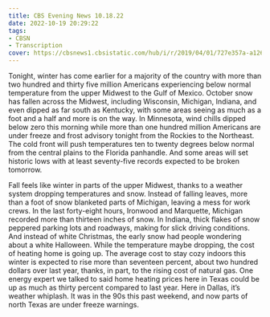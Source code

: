 ```yaml
---
title: CBS Evening News 10.18.22
date: 2022-10-19 20:29:22
tags:
- CBSN
- Transcription
cover: https://cbsnews1.cbsistatic.com/hub/i/r/2019/04/01/727e357a-a126-4138-a2c5-4d3222669d57/thumbnail/640x360/3ff2761028dc5c65cc4f07acd54bcd5c/cbsn2-logo-1920x1080.jpg
---
```

Tonight, winter has come earlier for a majority of the country with more than two hundred and thirty five million Americans experiencing below normal temperature from the upper Midwest to the Gulf of Mexico. October snow has fallen across the Midwest, including Wisconsin, Michigan, Indiana, and even dipped as far south as Kentucky, with some areas seeing as much as a foot and a half and more is on the way. In Minnesota, wind chills dipped below zero this morning while more than one hundred million Americans are under freeze and frost advisory tonight from the Rockies to the Northeast. The cold front will push temperatures ten to twenty degrees below normal from the central plains to the Florida panhandle. And some areas will set historic lows with at least seventy-five records expected to be broken tomorrow. 

Fall feels like winter in parts of the upper Midwest, thanks to a weather system dropping temperatures and snow. Instead of falling leaves, more than a foot of snow blanketed parts of Michigan, leaving a mess for work crews. In the last forty-eight hours, Ironwood and Marquette, Michigan recorded more than thirteen inches of snow. In Indiana, thick flakes of snow peppered parking lots and roadways, making for slick driving conditions. And instead of white Christmas, the early snow had people wondering about a white Halloween. While the temperature maybe dropping, the cost of heating home is going up. The average cost to stay cozy indoors this winter is expected to rise more than seventeen percent, about two hundred dollars over last year, thanks, in part, to the rising cost of natural gas. One energy expert we talked to said home heating prices here in Texas could be up as much as thirty percent compared to last year. Here in Dallas, it’s weather whiplash. It was in the 90s this past weekend, and now parts of north Texas are under freeze warnings.
